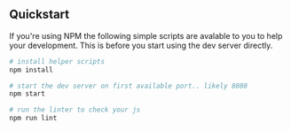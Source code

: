 
## Quickstart

If you're using NPM the following simple scripts are avalable to you to help
your development. This is before you start using the dev server directly.

```bash
# install helper scripts
npm install

# start the dev server on first available port.. likely 8080
npm start

# run the linter to check your js 
npm run lint
```

